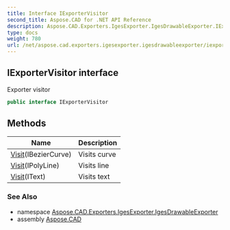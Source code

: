 ```yaml
---
title: Interface IExporterVisitor
second_title: Aspose.CAD for .NET API Reference
description: Aspose.CAD.Exporters.IgesExporter.IgesDrawableExporter.IExporterVisitor interface. Exporter visitor
type: docs
weight: 780
url: /net/aspose.cad.exporters.igesexporter.igesdrawableexporter/iexportervisitor/
---
```

## IExporterVisitor interface

Exporter visitor

```csharp
public interface IExporterVisitor
```

## Methods

| Name | Description |
| --- | --- |
| [Visit](../../aspose.cad.exporters.igesexporter.igesdrawableexporter/iexportervisitor/visit/#visit)(IBezierCurve) | Visits curve |
| [Visit](../../aspose.cad.exporters.igesexporter.igesdrawableexporter/iexportervisitor/visit/#visit_1)(IPolyLine) | Visits line |
| [Visit](../../aspose.cad.exporters.igesexporter.igesdrawableexporter/iexportervisitor/visit/#visit_2)(IText) | Visits text |

### See Also

* namespace [Aspose.CAD.Exporters.IgesExporter.IgesDrawableExporter](../../aspose.cad.exporters.igesexporter.igesdrawableexporter/)
* assembly [Aspose.CAD](../../)


